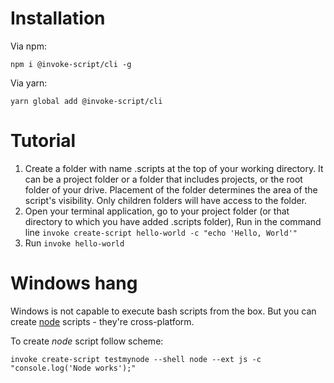 # Installation

Via npm:

```shell
npm i @invoke-script/cli -g
```

Via yarn:

```shell
yarn global add @invoke-script/cli
```

# Tutorial

1. Create a folder with name .scripts at the top of your working directory. It can be a project folder or a folder that includes projects, or the root folder of your drive. Placement of the folder determines the area of the script's visibility. Only children folders will have access to the folder.
2. Open your terminal application, go to your project folder (or that directory to which you have added .scripts folder), Run in the command line `invoke create-script hello-world -c "echo 'Hello, World'"`
3. Run `invoke hello-world`

# Windows hang

Windows is not capable to execute bash scripts from the box. But you can create [node](https://nodejs.org/en/) scripts - they're cross-platform.

To create _node_ script follow scheme:

```shell
invoke create-script testmynode --shell node --ext js -c "console.log('Node works');" 
```
